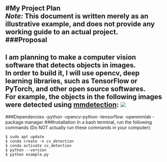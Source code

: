 #My Project Plan  
***Note:*** This document is written merely as an illustrative example, and does not provide any working guide to an actual project.  
###Proposal
---
I am planning to make a computer vision software that detects objects in images.  
In order to build it, I will use opencv, deep learning libraries, such as TensorFlow or PyTorch, and other open source softwares.  
For example, the objects in the following images were detected using [mmdetection](https://github.com/open-mmlab/mmdetection):
![](https://user-images.githubusercontent.com/12907710/137271636-56ba1cd2-b110-4812-8221-b4c120320aa9.png)
---
###Dependencies
-python
-opencv-python
-tensorflow
-openmmlab
-package manager
###Installation
In a bash terminal, run the following commands (Do NOT actually run these commands in your computer):
```
$ sudo apt update
$ conda create -n cv_detection
$ conda activate cv_detection
$ python --version
$ python example.py
```

